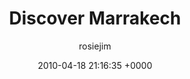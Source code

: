 ---
blog: travel
date: 2010-04-18 21:16:35 +0000
title: "Discover Marrakech"
author: rosiejim
permalink: /morocco/marrakech/honeymoon-2010/discover-marrakech/
---